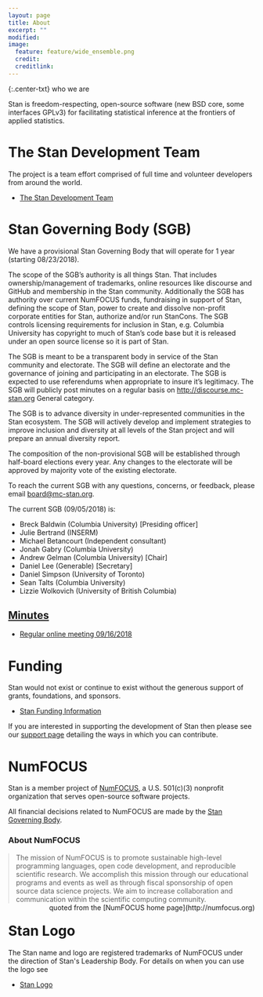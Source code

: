 ```yaml
---
layout: page
title: About
excerpt: ""
modified:
image:
  feature: feature/wide_ensemble.png
  credit:
  creditlink:
---
```


{:.center-txt}
who we are

Stan is freedom-respecting, open-source software <span
class="note">(new BSD core, some interfaces GPLv3)</span>
for facilitating statistical inference at the frontiers
of applied statistics.

# The Stan Development Team

The project is a team effort comprised of full time and
volunteer developers from around the world.  

* <p><a href="/about/team/">The Stan Development Team</a></p>

# Stan Governing Body (SGB) 

We have a provisional Stan Governing Body that will operate for 1 year (starting 08/23/2018).

The scope of the SGB’s authority is all things Stan. That includes ownership/management of trademarks, online resources like discourse and GitHub and membership in the Stan community. Additionally the SGB has authority over current NumFOCUS funds, fundraising in support of Stan, defining the scope of Stan, power to create and dissolve non-profit corporate entities for Stan, authorize and/or run StanCons. The SGB controls licensing requirements for inclusion in Stan, e.g. Columbia University has copyright to much of Stan’s code base but it is released under an open source license so it is part of Stan.

The SGB is meant to be a transparent body in service of the Stan community and electorate. The SGB will define an electorate and the governance of joining and participating in an electorate. The SGB is expected to use referendums when appropriate to insure it’s legitimacy. The SGB will publicly post minutes on a regular basis on http://discourse.mc-stan.org General category.

The SGB is to advance diversity in under-represented communities in the Stan ecosystem. The SGB will actively develop and implement strategies to improve inclusion and diversity at all levels of the Stan project and will prepare an annual diversity report.

The composition of the non-provisional SGB will be established through half-board elections every year. Any changes to the electorate will be approved by majority vote of the existing electorate.

To reach the current SGB with any questions, concerns, or feedback, please email <board@mc-stan.org>.

The current SGB (09/05/2018) is:

* Breck Baldwin <span class="note">(Columbia University)</span> [Presiding officer]
* Julie Bertrand  <span class="note">(INSERM)</span>
* Michael Betancourt <span class="note">(Independent consultant)</span>
* Jonah Gabry <span class="note">(Columbia University)</span>
* Andrew Gelman <span class="note">(Columbia University)</span> [Chair]
* Daniel Lee <span class="note">(Generable)</span> [Secretary]
* Daniel Simpson <span class="note">(University of Toronto)</span>
* Sean Talts <span class="note">(Columbia University)</span>
* Lizzie Wolkovich <span class="note">(University of British Columbia)</span>

## [Minutes](/about/sgb/minutes)

- [Regular online meeting 09/16/2018](/about/sgb/minutes.html#20180918-regular-online-meeting)


# Funding

Stan would not exist or continue to exist without the
generous support of grants, foundations, and sponsors.

* <p><a href="/about/funding/index.html">Stan Funding Information</a></p>

If you are interested in supporting the development of
Stan then please see our [support page](/support/)
detailing the ways in which you can contribute.


# NumFOCUS

Stan is a member project of [NumFOCUS](http://numfocus.org/), a
U.S. 501(c)(3) nonprofit organization that serves open-source
software projects.

All financial decisions related to NumFOCUS are made by the [Stan Governing Body](#stan-governing-body-sgb).

### About NumFOCUS

<blockquote style="margin:1em 0 0 0;">
The mission of NumFOCUS is to promote sustainable high-level
programming languages, open code development, and reproducible
scientific research. We accomplish this mission through our
educational programs and events as well as through fiscal sponsorship
of open source data science projects. We aim to increase collaboration
and communication within the scientific computing community.
</blockquote>
<span style="float:right" class="note">quoted from the [NumFOCUS home page](http://numfocus.org)</span>



# Stan Logo

The Stan name and logo are registered trademarks of NumFOCUS
under the direction of Stan's Leadership Body.  For details
on when you can use the logo see

* <p><a href="/about/logo/index.html">Stan Logo</a></p>
